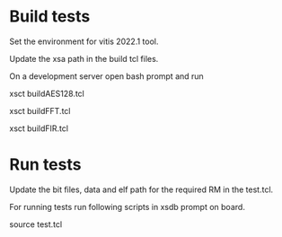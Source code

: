 # Build tests

Set the environment for vitis 2022.1 tool.

Update the xsa path in the build tcl files. 

On a development server open bash prompt and run 

xsct buildAES128.tcl

xsct buildFFT.tcl

xsct buildFIR.tcl

# Run tests

Update the bit files, data and elf path for the required RM in the test.tcl. 

For running tests run following scripts in xsdb prompt on board.

source test.tcl
